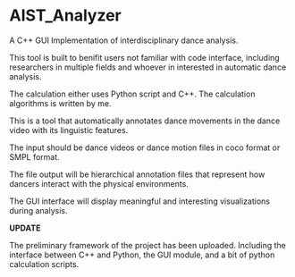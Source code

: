 # AIST_Analyzer

A C++ GUI Implementation of interdisciplinary dance analysis.

This tool is built to benifit users not familiar with code interface, including researchers in multiple fields and whoever in interested in automatic dance analysis. 


The calculation either uses Python script and C++. The calculation algorithms is written by me. 


This is a tool that automatically annotates dance movements in the dance video with its linguistic features.

The input should be dance videos or dance motion files in coco format or SMPL format.

The file output will be hierarchical annotation files that represent how dancers interact with the physical environments.

The GUI interface will display meaningful and interesting visualizations during analysis.

 

**UPDATE**


The preliminary framework of the project has been uploaded. Including the interface between C++ and Python, the GUI module, and a bit of python calculation scripts.






